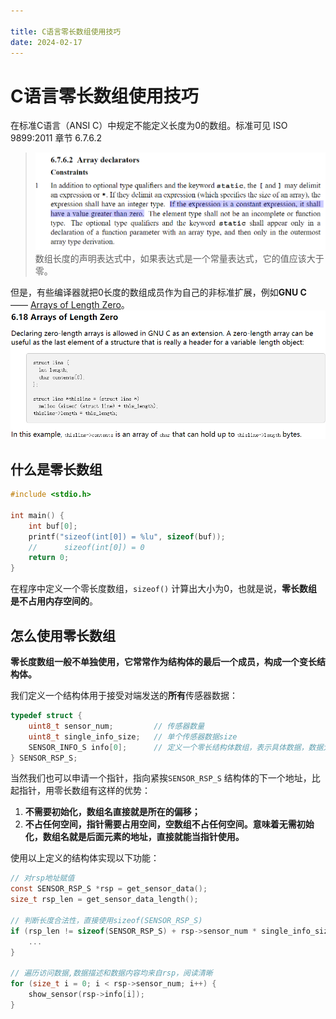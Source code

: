 ```yaml
---

title: C语言零长数组使用技巧
date: 2024-02-17
---
```

# C语言零长数组使用技巧

在标准C语言（ANSI C）中规定不能定义长度为0的数组。标准可见 ISO 9899:2011  章节 6.7.6.2

> ![](https://raw.githubusercontent.com/smilelc3/blog/main/images/C语言零长数组使用技巧/image.png)
> 数组长度的声明表达式中，如果表达式是一个常量表达式，它的值应该大于零。

但是，有些编译器就把0长度的数组成员作为自己的非标准扩展，例如**GNU C** —— [Arrays of Length Zero](https://gcc.gnu.org/onlinedocs/gcc/Zero-Length.html)。
![](https://raw.githubusercontent.com/smilelc3/blog/main/images/C语言零长数组使用技巧/1708158168447_image.png)

## 什么是零长数组

```c
#include <stdio.h>

int main() {
    int buf[0];
    printf("sizeof(int[0]) = %lu", sizeof(buf));
    //      sizeof(int[0]) = 0
    return 0;
}
```

在程序中定义一个零长度数组，`sizeof()` 计算出大小为0，也就是说，**零长数组是不占用内存空间的**。

## 怎么使用零长数组

**零长度数组一般不单独使用，它常常作为结构体的最后一个成员，构成一个变长结构体。**

我们定义一个结构体用于接受对端发送的**所有**传感器数据：

```c
typedef struct {
    uint8_t sensor_num;         // 传感器数量
    uint8_t single_info_size;   // 单个传感器数据size
    SENSOR_INFO_S info[0];      // 定义一个零长结构体数组，表示具体数据，数据大小 = sensor_num * sensor_info_size
} SENSOR_RSP_S;
```

当然我们也可以申请一个指针，指向紧挨`SENSOR_RSP_S` 结构体的下一个地址，比起指针，用零长数组有这样的优势：

1. **不需要初始化，数组名直接就是所在的偏移；**
2. **不占任何空间，指针需要占用空间，空数组不占任何空间。意味着无需初始化，数组名就是后面元素的地址，直接就能当指针使用。**

使用以上定义的结构体实现以下功能：

```c
// 对rsp地址赋值
const SENSOR_RSP_S *rsp = get_sensor_data();
size_t rsp_len = get_sensor_data_length();

// 判断长度合法性，直接使用sizeof(SENSOR_RSP_S)
if (rsp_len != sizeof(SENSOR_RSP_S) + rsp->sensor_num * single_info_size) {
    ...
}

// 遍历访问数据,数据描述和数据内容均来自rsp，阅读清晰
for (size_t i = 0; i < rsp->sensor_num; i++) {
    show_sensor(rsp->info[i]);
}
```
